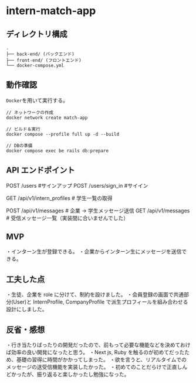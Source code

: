 # intern-match-app

## ディレクトリ構成

```
.
├── back-end/ (バックエンド)
├── front-end/ (フロントエンド)
└── docker-compose.yml
```

## 動作確認

`Docker`を用いて実行する。

```
// ネットワークの作成
docker network create match-app

// ビルド＆実行
docker compose --profile full up -d --build

// DBの準備
docker compose exec be rails db:prepare
```

## API エンドポイント

POST /users #サインアップ
POST /users/sign_in #サイイン

GET /api/v1/intern_profiles # 学生一覧の取得

POST /api/v1/messages # 企業 → 学生メッセージ送信
GET /api/v1/messages # 受信メッセージ一覧（実装間に合いませんでした）

## MVP

・インターン生が登録できる。
・企業からインターン生にメッセージを送信できる。

## 工夫した点

・生徒、企業を role に分けて、制約を設けました。
・会員登録の画面で共通部分(User)と InternProfile, CompanyProfile で派生プロフィールを組み合わせる設計にしました。

## 反省・感想

・行き当たりばったりの開発だったので、前もって必要な機能などを決めておけば効率の良い開発になったと思う。
・Next js, Ruby を触るのが初めてだったため、基礎の習得に時間がかかってしまった。
・欲を言うと、リアルタイムでのメッセージの送受信機能を実装したかった。
・初めてのことだらけで正直しんどかったが、振り返ると楽しかったし勉強になった。
